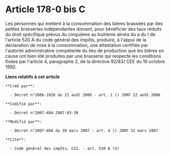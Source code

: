 # Article 178-0 bis C

Les personnes qui mettent à la consommation des bières brassées par des petites brasseries indépendantes doivent, pour
bénéficier des taux réduits du droit spécifique prévus du cinquième au huitième alinéa du a du I de l'article 520 A du code
général des impôts, produire, à l'appui de la déclaration de mise à la consommation, une attestation certifiée par l'autorité
administrative compétente du lieu de production que les bières en cause ont bien été produites par une brasserie qui respecte
les conditions fixées par l'article 4, paragraphe 2, de la directive 92/83/ CEE du 19 octobre 1992.

**Liens relatifs à cet article**

	**Créé par**:

	  - Décret n°2006-1026 du 21 août 2006 - art. 1 () JORF 22 août 2006

	**Codifié par**:

	  - Décret n°2007-484 2007-03-30

	**Modifié par**:

	  - Décret n°2007-484 du 30 mars 2007 - art. 4 () JORF 31 mars 2007

	**Cite**:

	  - Code général des impôts, CGI. - art. 520 A (V)
